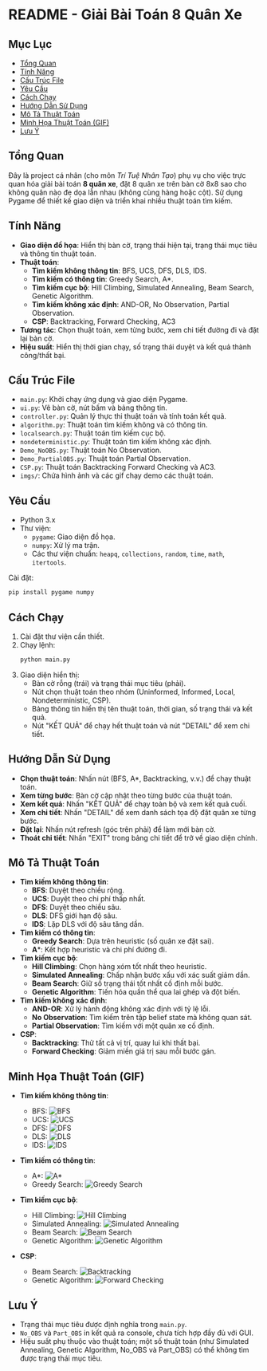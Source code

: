 # README - Giải Bài Toán 8 Quân Xe

## Mục Lục
- [Tổng Quan](#tổng-quan)
- [Tính Năng](#tính-năng)
- [Cấu Trúc File](#cấu-trúc-file)
- [Yêu Cầu](#yêu-cầu)
- [Cách Chạy](#cách-chạy)
- [Hướng Dẫn Sử Dụng](#hướng-dẫn-sử-dụng)
- [Mô Tả Thuật Toán](#mô-tả-thuật-toán)
- [Minh Họa Thuật Toán (GIF)](#minh-họa-thuật-toán-gif)
- [Lưu Ý](#lưu-ý)

## Tổng Quan
Đây là project cá nhân (cho môn *Trí Tuệ Nhân Tạo*) phụ vụ cho việc trực quan hóa giải bài toán **8 quân xe**, đặt 8 quân xe trên bàn cờ 8x8 sao cho không quân nào đe dọa lẫn nhau (không cùng hàng hoặc cột). Sử dụng Pygame để thiết kế giao diện và triển khai nhiều thuật toán tìm kiếm.

## Tính Năng
- **Giao diện đồ họa**: Hiển thị bàn cờ, trạng thái hiện tại, trạng thái mục tiêu và thông tin thuật toán.
- **Thuật toán**:
  - **Tìm kiếm không thông tin**: BFS, UCS, DFS, DLS, IDS.
  - **Tìm kiếm có thông tin**: Greedy Search, A*.
  - **Tìm kiếm cục bộ**: Hill Climbing, Simulated Annealing, Beam Search, Genetic Algorithm.
  - **Tìm kiếm không xác định**: AND-OR, No Observation, Partial Observation.
  - **CSP**: Backtracking, Forward Checking, AC3
- **Tương tác**: Chọn thuật toán, xem từng bước, xem chi tiết đường đi và đặt lại bàn cờ.
- **Hiệu suất**: Hiển thị thời gian chạy, số trạng thái duyệt và kết quả thành công/thất bại.

## Cấu Trúc File
- `main.py`: Khởi chạy ứng dụng và giao diện Pygame.
- `ui.py`: Vẽ bàn cờ, nút bấm và bảng thông tin.
- `controller.py`: Quản lý thực thi thuật toán và tính toán kết quả.
- `algorithm.py`: Thuật toán tìm kiếm không và có thông tin.
- `localsearch.py`: Thuật toán tìm kiếm cục bộ.
- `nondeterministic.py`: Thuật toán tìm kiếm không xác định.
- `Demo_NoOBS.py`: Thuật toán No Observation.
- `Demo_PartialOBS.py`: Thuật toán Partial Observation.
- `CSP.py`: Thuật toán Backtracking Forward Checking và AC3.
- `imgs/`: Chứa hình ảnh và các gif chạy demo các thuật toán.

## Yêu Cầu
- Python 3.x
- Thư viện:
  - `pygame`: Giao diện đồ họa.
  - `numpy`: Xử lý ma trận.
  - Các thư viện chuẩn: `heapq`, `collections`, `random`, `time`, `math`, `itertools`.

Cài đặt:
```bash
pip install pygame numpy
```

## Cách Chạy
1. Cài đặt thư viện cần thiết.
2. Chạy lệnh:
   ```bash
   python main.py
   ```
3. Giao diện hiển thị:
   - Bàn cờ rỗng (trái) và trạng thái mục tiêu (phải).
   - Nút chọn thuật toán theo nhóm (Uninformed, Informed, Local, Nondeterministic, CSP).
   - Bảng thông tin hiển thị tên thuật toán, thời gian, số trạng thái và kết quả.
   - Nút "KẾT QUẢ" để chạy hết thuật toán và nút "DETAIL" để xem chi tiết.

## Hướng Dẫn Sử Dụng
- **Chọn thuật toán**: Nhấn nút (BFS, A*, Backtracking, v.v.) để chạy thuật toán.
- **Xem từng bước**: Bàn cờ cập nhật theo từng bước của thuật toán.
- **Xem kết quả**: Nhấn "KẾT QUẢ" để chạy toàn bộ và xem kết quả cuối.
- **Xem chi tiết**: Nhấn "DETAIL" để xem danh sách tọa độ đặt quân xe từng bước.
- **Đặt lại**: Nhấn nút refresh (góc trên phải) để làm mới bàn cờ.
- **Thoát chi tiết**: Nhấn "EXIT" trong bảng chi tiết để trở về giao diện chính.

## Mô Tả Thuật Toán
- **Tìm kiếm không thông tin**:
  - **BFS**: Duyệt theo chiều rộng.
  - **UCS**: Duyệt theo chi phí thấp nhất.
  - **DFS**: Duyệt theo chiều sâu.
  - **DLS**: DFS giới hạn độ sâu.
  - **IDS**: Lặp DLS với độ sâu tăng dần.
- **Tìm kiếm có thông tin**:
  - **Greedy Search**: Dựa trên heuristic (số quân xe đặt sai).
  - **A***: Kết hợp heuristic và chi phí đường đi.
- **Tìm kiếm cục bộ**:
  - **Hill Climbing**: Chọn hàng xóm tốt nhất theo heuristic.
  - **Simulated Annealing**: Chấp nhận bước xấu với xác suất giảm dần.
  - **Beam Search**: Giữ số trạng thái tốt nhất cố định mỗi bước.
  - **Genetic Algorithm**: Tiến hóa quần thể qua lai ghép và đột biến.
- **Tìm kiếm không xác định**:
  - **AND-OR**: Xử lý hành động không xác định với tỷ lệ lỗi.
  - **No Observation**: Tìm kiếm trên tập belief state mà không quan sát.
  - **Partial Observation**: Tìm kiếm với một quân xe cố định.
- **CSP**:
  - **Backtracking**: Thử tất cả vị trí, quay lui khi thất bại.
  - **Forward Checking**: Giảm miền giá trị sau mỗi bước gán.

## Minh Họa Thuật Toán (GIF)
- **Tìm kiếm không thông tin**:
  - BFS:
    ![BFS](Imgs/BFS-1.gif)
  - UCS:
    ![UCS](Imgs/UCS-1.gif)
  - DFS:
    ![DFS](Imgs/DFS-1.gif)
  - DLS:
    ![DLS](Imgs/DLS-1.gif)
  - IDS:
    ![IDS](Imgs/IDS-1.gif)

- **Tìm kiếm có thông tin**:
  - A*:
    ![A*](Imgs/AStar-1.gif)
  - Greedy Search:
    ![Greedy Search](Imgs/GS-1.gif)
- **Tìm kiếm cục bộ**:
  - Hill Climbing:
    ![Hill Climbing](Imgs/hill-1.gif)
  - Simulated Annealing:
    ![Simulated Annealing](Imgs/SA-1.gif)
  - Beam Search:
    ![Beam Search](Imgs/beam-1.gif)
  - Genetic Algorithm:
    ![Genetic Algorithm](Imgs/Gen-1.gif)
- **CSP**:
  - Beam Search:
    ![Backtracking](Imgs/backtrack-1.gif)
  - Genetic Algorithm:
    ![Forward Checking](Imgs/forward-1.gif)
## Lưu Ý
- Trạng thái mục tiêu được định nghĩa trong `main.py`.
- `No_OBS` và `Part_OBS` in kết quả ra console, chưa tích hợp đầy đủ với GUI.
- Hiệu suất phụ thuộc vào thuật toán; một số thuật toán (như Simulated Annealing, Genetic Algorithm, No_OBS và Part_OBS) có thể không tìm được trạng thái mục tiêu.

